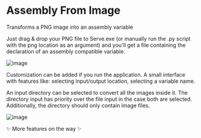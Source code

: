 # Assembly From Image

Transforms a PNG image into an assembly variable

Just drag & drop your PNG file to Serve.exe (or manually run the .py script with the png location as an argument) and you'll get a file containing the declaration of an assembly compatible variable.

![image](https://user-images.githubusercontent.com/67052082/167021662-eedb0a66-96b2-4bad-b25d-7d9f127d7f32.png)

Customization can be added if you run the application. A small interface with features like: selecting input/output location, selecting a variable name.

An input directory can be selected to convert all the images inside it. The directory input has priority over the file input in the case both are selected. Additionally, the directory should only contain image files.

![image](https://user-images.githubusercontent.com/67052082/178140620-13b7cd6e-2106-4bfc-86bf-290ae5b14a74.png)

✨ More features on the way ✨

